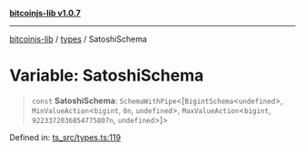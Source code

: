 [**bitcoinjs-lib v1.0.7**](../../../README.md)

***

[bitcoinjs-lib](../../../README.md) / [types](../README.md) / SatoshiSchema

# Variable: SatoshiSchema

> `const` **SatoshiSchema**: `SchemaWithPipe`\<\[`BigintSchema`\<`undefined`\>, `MinValueAction`\<`bigint`, `0n`, `undefined`\>, `MaxValueAction`\<`bigint`, `9223372036854775807n`, `undefined`\>\]\>

Defined in: [ts\_src/types.ts:119](https://github.com/sCrypt-Inc/bitcoinjs-lib/blob/e3b2d1c4c35cd925f8b17063dc9eb0300cab46a2/ts_src/types.ts#L119)
